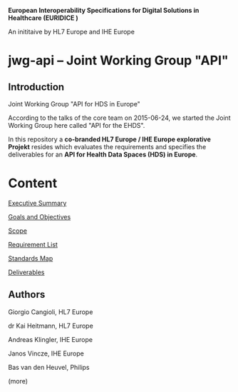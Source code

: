 **European Interoperability Specifications for Digital Solutions in Healthcare (EURIDICE )**

An inititaive by HL7 Europe and IHE Europe

# jwg-api – Joint Working Group "API"

## Introduction

Joint Working Group "API for HDS in Europe"

According to the talks of the core team on 2015-06-24, we started the Joint Working Group here called "API for the EHDS".

In this repository a **co-branded HL7 Europe / IHE Europe explorative Projekt** resides which evaluates the requirements and specifies the deliverables for an **API for Health Data Spaces (HDS) in Europe**.

# Content

[Executive Summary](EXECUTIVESUMMARY.md) 

[Goals and Objectives](GOALSOBJECTIVE.md) 

[Scope](SCOPE.md) 

[Requirement List](REQUIREMENTS.md) 

[Standards Map](STANDARDS.md) 

[Deliverables](DELIVERABLES.md) 

## Authors

Giorgio Cangioli, HL7 Europe

dr Kai Heitmann, HL7 Europe

Andreas Klingler, IHE Europe

Janos Vincze, IHE Europe

Bas van den Heuvel, Philips

(more)
